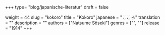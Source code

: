 +++
type= "blog/japanische-literatur"
draft = false

weight = 44
slug = "kokoro"
title = "Kokoro"
japanese = "こころ"
translation = ""
description = ""
authors = ["Natsume Sōseki"]
genres = ["", ""]
release = "1914"
+++

